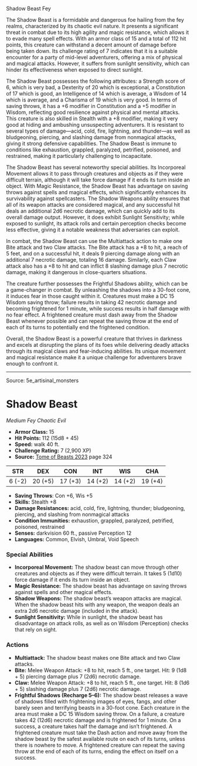 <MonsterName/>Shadow Beast</MonsterName>
<CreatureType/>Fey</CreatureType>

<summary>The Shadow Beast is a formidable and dangerous foe hailing from the fey realms, characterized by its chaotic evil nature. It presents a significant threat in combat due to its high agility and magic resistance, which allows it to evade many spell effects. With an armor class of 15 and a total of 112 hit points, this creature can withstand a decent amount of damage before being taken down. Its challenge rating of 7 indicates that it is a suitable encounter for a party of mid-level adventurers, offering a mix of physical and magical attacks. However, it suffers from sunlight sensitivity, which can hinder its effectiveness when exposed to direct sunlight.</summary>

<detail>

The Shadow Beast possesses the following attributes: a Strength score of 6, which is very bad, a Dexterity of 20 which is exceptional, a Constitution of 17 which is good, an Intelligence of 14 which is average, a Wisdom of 14 which is average, and a Charisma of 19 which is very good. In terms of saving throws, it has a +6 modifier in Constitution and a +5 modifier in Wisdom, reflecting good resilience against physical and mental attacks. This creature is also skilled in Stealth with a +8 modifier, making it very good at hiding and ambushing unsuspecting adventurers. It is resistant to several types of damage—acid, cold, fire, lightning, and thunder—as well as bludgeoning, piercing, and slashing damage from nonmagical attacks, giving it strong defensive capabilities. The Shadow Beast is immune to conditions like exhaustion, grappled, paralyzed, petrified, poisoned, and restrained, making it particularly challenging to incapacitate.

The Shadow Beast has several noteworthy special abilities. Its Incorporeal Movement allows it to pass through creatures and objects as if they were difficult terrain, although it will take force damage if it ends its turn inside an object. With Magic Resistance, the Shadow Beast has advantage on saving throws against spells and magical effects, which significantly enhances its survivability against spellcasters. The Shadow Weapons ability ensures that all of its weapon attacks are considered magical, and any successful hit deals an additional 2d6 necrotic damage, which can quickly add to its overall damage output. However, it does exhibit Sunlight Sensitivity; while exposed to sunlight, its attack rolls and certain perception checks become less effective, giving it a notable weakness that adversaries can exploit.

In combat, the Shadow Beast can use the Multiattack action to make one Bite attack and two Claw attacks. The Bite attack has a +8 to hit, a reach of 5 feet, and on a successful hit, it deals 9 piercing damage along with an additional 7 necrotic damage, totaling 16 damage. Similarly, each Claw attack also has a +8 to hit and can inflict 8 slashing damage plus 7 necrotic damage, making it dangerous in close-quarters situations.

The creature further possesses the Frightful Shadows ability, which can be a game-changer in combat. By unleashing the shadows into a 30-foot cone, it induces fear in those caught within it. Creatures must make a DC 15 Wisdom saving throw; failure results in taking 42 necrotic damage and becoming frightened for 1 minute, while success results in half damage with no fear effect. A frightened creature must dash away from the Shadow Beast whenever possible and can repeat the saving throw at the end of each of its turns to potentially end the frightened condition.

Overall, the Shadow Beast is a powerful creature that thrives in darkness and excels at disrupting the plans of its foes while delivering deadly attacks through its magical claws and fear-inducing abilities. Its unique movement and magical resistance make it a unique challenge for adventurers brave enough to confront it.</detail>



---

Source: 5e_artisinal_monsters

# Shadow Beast

*Medium* *Fey* *Chaotic Evil*

- **Armor Class:** 15
- **Hit Points:** 112 (15d8 + 45)
- **Speed:** walk 40 ft.
- **Challenge Rating:** 7 (2,900 XP)
- **Source:** [Tome of Beasts 2023](https://koboldpress.com/kpstore/product/tome-of-beasts-1-2023-edition/) page 324

| STR | DEX | CON | INT | WIS | CHA |
| --- | --- | --- | --- | --- | --- |
| 6 (-2) | 20 (+5) | 17 (+3) | 14 (+2) | 14 (+2) | 19 (+4) |

- **Saving Throws**: Con +6, Wis +5
- **Skills:** Stealth +8
- **Damage Resistances:** acid, cold, fire, lightning, thunder; bludgeoning, piercing, and slashing from nonmagical attacks
- **Condition Immunities:** exhaustion, grappled, paralyzed, petrified, poisoned, restrained
- **Senses:** darkvision 60 ft., passive Perception 12
- **Languages:** Common, Elvish, Umbral, Void Speech

### Special Abilities

- **Incorporeal Movement:** The shadow beast can move through other creatures and objects as if they were difficult terrain. It takes 5 (1d10) force damage if it ends its turn inside an object.
- **Magic Resistance:** The shadow beast has advantage on saving throws against spells and other magical effects.
- **Shadow Weapons:** The shadow beast’s weapon attacks are magical. When the shadow beast hits with any weapon, the weapon deals an extra 2d6 necrotic damage (included in the attack).
- **Sunlight Sensitivity:** While in sunlight, the shadow beast has disadvantage on attack rolls, as well as on Wisdom (Perception) checks that rely on sight.

### Actions

- **Multiattack:** The shadow beast makes one Bite attack and two Claw attacks.
- **Bite:** Melee Weapon Attack: +8 to hit, reach 5 ft., one target. Hit: 9 (1d8 + 5) piercing damage plus 7 (2d6) necrotic damage.
- **Claw:** Melee Weapon Attack: +8 to hit, reach 5 ft., one target. Hit: 8 (1d6 + 5) slashing damage plus 7 (2d6) necrotic damage.
- **Frightful Shadows (Recharge 5–6):** The shadow beast releases a wave of shadows filled with frightening images of eyes, fangs, and other barely seen and terrifying beasts in a 30-foot cone. Each creature in the area must make a DC 15 Wisdom saving throw. On a failure, a creature takes 42 (12d6) necrotic damage and is frightened for 1 minute. On a success, a creature takes half the damage and isn’t frightened. A frightened creature must take the Dash action and move away from the shadow beast by the safest available route on each of its turns, unless there is nowhere to move. A frightened creature can repeat the saving throw at the end of each of its turns, ending the effect on itself on a success.


